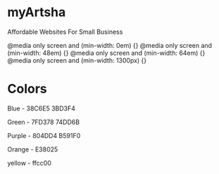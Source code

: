 # myArtsha
 
Affordable Websites For Small Business 




@media only screen and (min-width: 0em) {}
@media only screen and (min-width: 48em) {}
@media only screen and (min-width: 64em) {}
@media only screen and (min-width: 1300px) {}


# Colors 
Blue - 38C6E5
       3BD3F4

Green - 7FD378
        74DD6B

Purple - 804DD4
         B591F0
         
Orange - E38025

yellow - ffcc00